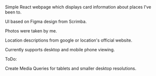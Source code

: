 Simple React webpage which displays card information about places I've been to.

UI based on Figma design from Scrimba.

Photos were taken by me.

Location descriptions from google or location's official website.

Currently supports desktop and mobile phone viewing.


ToDo:
  
  Create Media Queries for tablets and smaller desktop resolutions.

